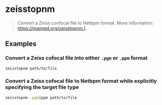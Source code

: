 # zeisstopnm

> Convert a Zeiss confocal file to Netbpm format. More information: <https://manned.org/zeisstopnm.1>.

## Examples

### Convert a Zeiss cofocal file into either `.pgm` or `.ppm` format

```bash
zeisstopnm path/to/file
```

### Convert a Zeiss cofocal file to Netbpm format while explicitly specifying the target file type

```bash
zeisstopnm -pgm|ppm path/to/file
```
